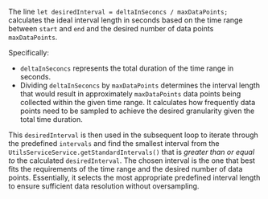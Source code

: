 The line `let desiredInterval = deltaInSeconcs / maxDataPoints;` calculates the ideal interval length in seconds based on the time range between `start` and `end` and the desired number of data points `maxDataPoints`.

Specifically:

*   `deltaInSeconcs` represents the total duration of the time range in seconds.
*   Dividing `deltaInSeconcs` by `maxDataPoints` determines the interval length that would result in approximately `maxDataPoints` data points being collected within the given time range.  It calculates how frequently data points need to be sampled to achieve the desired granularity given the total time duration.

This `desiredInterval` is then used in the subsequent loop to iterate through the predefined `intervals` and find the smallest interval from the `UtilsServiceService.getStandardIntervals()` that is *greater than or equal to* the calculated `desiredInterval`. The chosen interval is the one that best fits the requirements of the time range and the desired number of data points. Essentially, it selects the most appropriate predefined interval length to ensure sufficient data resolution without oversampling.